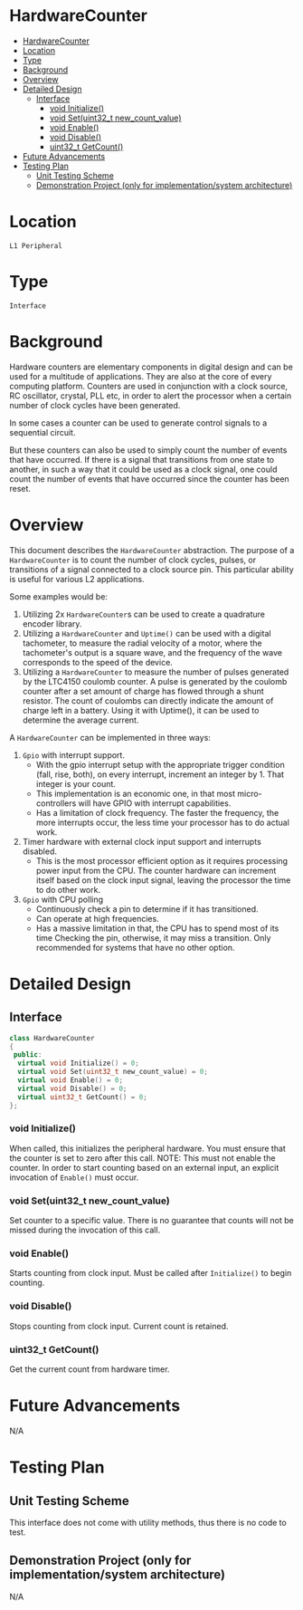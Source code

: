 # HardwareCounter

- [HardwareCounter](#hardwarecounter)
- [Location](#location)
- [Type](#type)
- [Background](#background)
- [Overview](#overview)
- [Detailed Design](#detailed-design)
  - [Interface](#interface)
    - [void Initialize()](#void-initialize)
    - [void Set(uint32_t new_count_value)](#void-setuint32t-newcountvalue)
    - [void Enable()](#void-enable)
    - [void Disable()](#void-disable)
    - [uint32_t GetCount()](#uint32t-getcount)
- [Future Advancements](#future-advancements)
- [Testing Plan](#testing-plan)
  - [Unit Testing Scheme](#unit-testing-scheme)
  - [Demonstration Project (only for implementation/system architecture)](#demonstration-project-only-for-implementationsystem-architecture)

# Location
`L1 Peripheral`

# Type
`Interface`

# Background
Hardware counters are elementary components in digital design and can be used for
a multitude of applications. They are also at the core of every computing
platform. Counters are used in conjunction with a clock source, RC oscillator,
crystal, PLL etc, in order to alert the processor when a certain number of clock
cycles have been generated.

In some cases a counter can be used to generate control signals to a sequential
circuit.

But these counters can also be used to simply count the number of events that
have occurred. If there is a signal that transitions from one state to another,
in such a way that it could be used as a clock signal, one could count the
number of events that have occurred since the counter has been reset.

# Overview
This document describes the `HardwareCounter` abstraction. The purpose of a
`HardwareCounter` is to count the number of clock cycles, pulses, or transitions
of a signal connected to a clock source pin. This particular ability is useful
for various L2 applications.

Some examples would be:
1. Utilizing 2x `HardwareCounter`s can be used to create a quadrature encoder
   library.
2. Utilizing a `HardwareCounter` and `Uptime()` can be used with a digital
   tachometer, to measure the radial velocity of a motor, where the tachometer's
   output is a square wave, and the frequency of the wave corresponds to the
   speed of the device.
3. Utilizing a `HardwareCounter` to measure the number of pulses generated by
   the LTC4150 coulomb counter. A pulse is generated by the coulomb counter
   after a set amount of charge has flowed through a shunt resistor. The count
   of coulombs can directly indicate the amount of charge left in a battery.
   Using it with Uptime(), it can be used to determine the average current.

A `HardwareCounter` can be implemented in three ways:

1. `Gpio` with interrupt support.
   - With the gpio interrupt setup with the appropriate trigger condition
     (fall, rise, both), on every interrupt, increment an integer by 1.
     That integer is your count.
   - This implementation is an economic one, in that most micro-controllers will
     have GPIO with interrupt capabilities.
   - Has a limitation of clock frequency. The faster the frequency, the more
     interrupts occur, the less time your processor has to do actual work.
2. Timer hardware with external clock input support and interrupts disabled.
   - This is the most processor efficient option as it requires processing power
     input from the CPU. The counter hardware can increment itself based on the
     clock input signal, leaving the processor the time to do other work.
3. `Gpio` with CPU polling
   - Continuously check a pin to determine if it has transitioned.
   - Can operate at high frequencies.
   - Has a massive limitation in that, the CPU has to spend most of its time
     Checking the pin, otherwise, it may miss a transition. Only recommended for
     systems that have no other option.

# Detailed Design

## Interface

```C++
class HardwareCounter
{
 public:
  virtual void Initialize() = 0;
  virtual void Set(uint32_t new_count_value) = 0;
  virtual void Enable() = 0;
  virtual void Disable() = 0;
  virtual uint32_t GetCount() = 0;
};
```

### void Initialize()
When called, this initializes the peripheral hardware. You must ensure that the
counter is set to zero after this call. NOTE: This must not enable the counter.
In order to start counting based on an external input, an explicit invocation of
`Enable()` must occur.

### void Set(uint32_t new_count_value)
Set counter to a specific value. There is no guarantee that counts will not be
missed during the invocation of this call.

### void Enable()
Starts counting from clock input. Must be called after `Initialize()` to begin
counting.

### void Disable()
Stops counting from clock input. Current count is retained.

### uint32_t GetCount()
Get the current count from hardware timer.

# Future Advancements
N/A

# Testing Plan
## Unit Testing Scheme
This interface does not come with utility methods, thus there is no code to
test.

## Demonstration Project (only for implementation/system architecture)
N/A
